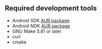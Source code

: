 ## Required development tools

- Android SDK [AUR package](https://aur.archlinux.org/packages/android-sdk/)
- Android NDK [AUR package](https://aur.archlinux.org/packages/android-ndk/)
- GNU Make 3.81 or later
- curl
- cmake

